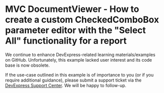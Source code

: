 
# MVC DocumentViewer - How to create a custom CheckedComboBox parameter editor with the "Select All" functionality for a report

We continue to enhance DevExpress-related learning materials/examples on GitHub. Unfortunately, this example lacked user interest and its code base is now obsolete.

If the use-case outlined in this example is of importance to you (or if you require additional guidance), please submit a support ticket via the [DevExpress Support Center](https://supportcenter.devexpress.com/ticket/create?followUpTo=T262163). We will be happy to follow-up.